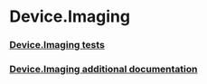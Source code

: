 # Device.Imaging
### [Device.Imaging tests](testref/device_imaging_tests.md)
### [Device.Imaging additional documentation](testref/device_imaging_additional_documentation.md)

